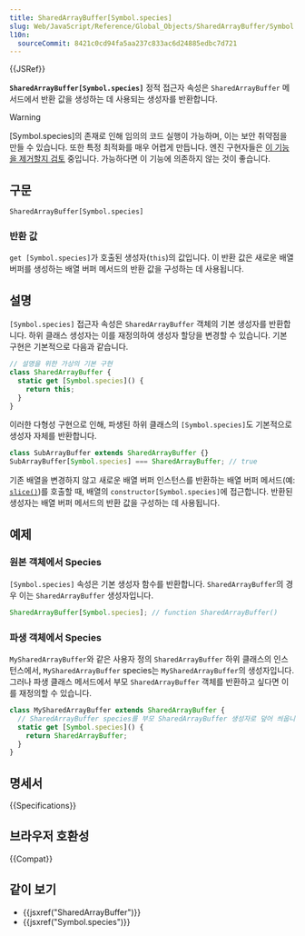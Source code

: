 ```yaml
---
title: SharedArrayBuffer[Symbol.species]
slug: Web/JavaScript/Reference/Global_Objects/SharedArrayBuffer/Symbol.species
l10n:
  sourceCommit: 8421c0cd94fa5aa237c833ac6d24885edbc7d721
---
```


{{JSRef}}

**`SharedArrayBuffer[Symbol.species]`** 정적 접근자 속성은 `SharedArrayBuffer` 메서드에서 반환 값을 생성하는 데 사용되는 생성자를 반환합니다.

> [!WARNING]
> [Symbol.species]의 존재로 인해 임의의 코드 실행이 가능하며, 이는 보안 취약점을 만들 수 있습니다. 또한 특정 최적화를 매우 어렵게 만듭니다. 엔진 구현자들은 [이 기능을 제거할지 검토](https://github.com/tc39/proposal-rm-builtin-subclassing) 중입니다. 가능하다면 이 기능에 의존하지 않는 것이 좋습니다.

## 구문

```js-nolint
SharedArrayBuffer[Symbol.species]
```

### 반환 값

`get [Symbol.species]`가 호출된 생성자(`this`)의 값입니다. 이 반환 값은 새로운 배열 버퍼를 생성하는 배열 버퍼 메서드의 반환 값을 구성하는 데 사용됩니다.

## 설명

`[Symbol.species]` 접근자 속성은 `SharedArrayBuffer` 객체의 기본 생성자를 반환합니다. 하위 클래스 생성자는 이를 재정의하여 생성자 할당을 변경할 수 있습니다. 기본 구현은 기본적으로 다음과 같습니다.

```js
// 설명을 위한 가상의 기본 구현
class SharedArrayBuffer {
  static get [Symbol.species]() {
    return this;
  }
}
```

이러한 다형성 구현으로 인해, 파생된 하위 클래스의 `[Symbol.species]`도 기본적으로 생성자 자체를 반환합니다.

```js
class SubArrayBuffer extends SharedArrayBuffer {}
SubArrayBuffer[Symbol.species] === SharedArrayBuffer; // true
```

기존 배열을 변경하지 않고 새로운 배열 버퍼 인스턴스를 반환하는 배열 버퍼 메서드(예: [`slice()`](/ko/docs/Web/JavaScript/Reference/Global_Objects/SharedArrayBuffer/slice))를 호출할 때, 배열의 `constructor[Symbol.species]`에 접근합니다. 반환된 생성자는 배열 버퍼 메서드의 반환 값을 구성하는 데 사용됩니다.

## 예제

### 원본 객체에서 Species

`[Symbol.species]` 속성은 기본 생성자 함수를 반환합니다. `SharedArrayBuffer`의 경우 이는 `SharedArrayBuffer` 생성자입니다.

```js
SharedArrayBuffer[Symbol.species]; // function SharedArrayBuffer()
```

### 파생 객체에서 Species

`MySharedArrayBuffer`와 같은 사용자 정의 `SharedArrayBuffer` 하위 클래스의 인스턴스에서, `MySharedArrayBuffer` species는 `MySharedArrayBuffer`의 생성자입니다. 그러나 파생 클래스 메서드에서 부모 `SharedArrayBuffer` 객체를 반환하고 싶다면 이를 재정의할 수 있습니다.

```js
class MySharedArrayBuffer extends SharedArrayBuffer {
  // SharedArrayBuffer species를 부모 SharedArrayBuffer 생성자로 덮어 씌웁니다.
  static get [Symbol.species]() {
    return SharedArrayBuffer;
  }
}
```

## 명세서

{{Specifications}}

## 브라우저 호환성

{{Compat}}

## 같이 보기

- {{jsxref("SharedArrayBuffer")}}
- {{jsxref("Symbol.species")}}
